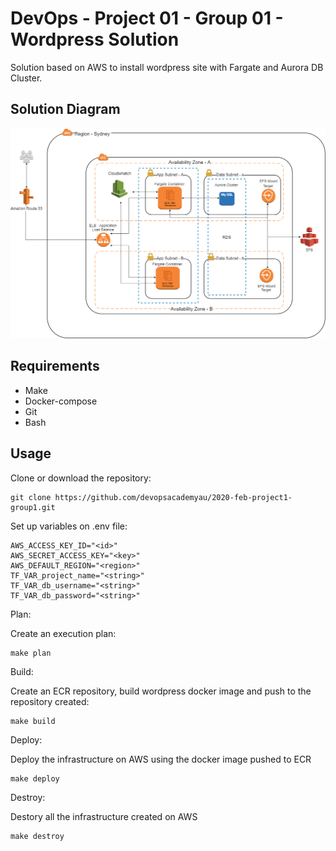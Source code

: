 # DevOps - Project 01 - Group 01 - Wordpress Solution 

Solution based on AWS to install wordpress site with Fargate and Aurora DB Cluster. 

## Solution Diagram 

![](docs/devops-image-diagram-project-01.png)

## Requirements 

- Make
- Docker-compose 
- Git
- Bash

## Usage

Clone or download the repository:

```
git clone https://github.com/devopsacademyau/2020-feb-project1-group1.git
```

Set up variables on .env file:

```
AWS_ACCESS_KEY_ID="<id>"
AWS_SECRET_ACCESS_KEY="<key>"
AWS_DEFAULT_REGION="<region>"
TF_VAR_project_name="<string>"
TF_VAR_db_username="<string>"
TF_VAR_db_password="<string>"
```

Plan:

Create an execution plan:
```
make plan
```

Build:

Create an ECR repository, build wordpress docker image and push to the repository created:
```
make build
```

Deploy:

Deploy the infrastructure on AWS using the docker image pushed to ECR
```
make deploy
```

Destroy:

Destory all the infrastructure created on AWS
```
make destroy
```
